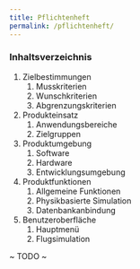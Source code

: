 ```yaml
---
title: Pflichtenheft
permalink: /pflichtenheft/
---
```


### Inhaltsverzeichnis

1. Zielbestimmungen
    1. Musskriterien
    2. Wunschkriterien
    3. Abgrenzungskriterien
2. Produkteinsatz
    1. Anwendungsbereiche
    2. Zielgruppen
3. Produktumgebung
    1. Software
    2. Hardware
    3. Entwicklungsumgebung
4. Produktfunktionen
    1. Allgemeine Funktionen
    2. Physikbasierte Simulation
    3. Datenbankanbindung
5. Benutzeroberfläche
    1. Hauptmenü
    2. Flugsimulation

~ TODO ~
